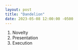 ```yaml
---
layout: post
title: "Dandelion"
date: 2023-05-08 12:00:00 -0500
---
```


1. Novelty
2. Presentation
3. Execution
